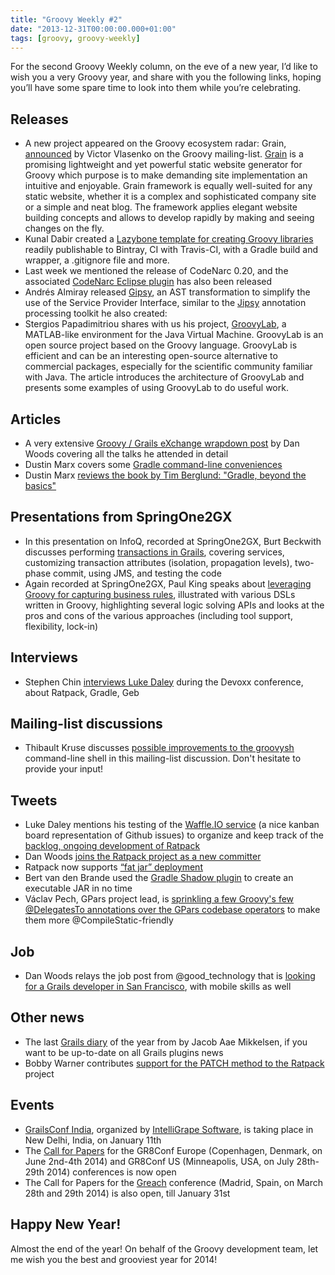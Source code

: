 ```yaml
---
title: "Groovy Weekly #2"
date: "2013-12-31T00:00:00.000+01:00"
tags: [groovy, groovy-weekly]
---
```


For the second Groovy Weekly column, on the eve of a new year, I’d like to wish you a very Groovy year, and share with you the following links, hoping you’ll have some spare time to look into them while you’re celebrating.

## Releases

*   A new project appeared on the Groovy ecosystem radar: Grain, [announced](http://groovy.329449.n5.nabble.com/ANN-Grain-0-5-0-released-td5717888.html) by Victor Vlasenko on the Groovy mailing-list. [Grain](http://sysgears.com/grain/) is a promising lightweight and yet powerful static website generator for Groovy which purpose is to make demanding site implementation an intuitive and enjoyable. Grain framework is equally well-suited for any static website, whether it is a complex and sophisticated company site or a simple and neat blog. The framework applies elegant website building concepts and allows to develop rapidly by making and seeing changes on the fly.
*   Kunal Dabir created a [Lazybone template for creating Groovy libraries](https://github.com/kdabir/lazybone-templates/blob/master/templates/groovy-lib/README.md) readily publishable to Bintray, CI with Travis-CI, with a Gradle build and wrapper, a .gitignore file and more.
*   Last week we mentioned the release of CodeNarc 0.20, and the associated [CodeNarc Eclipse plugin](http://groovy.329449.n5.nabble.com/ANN-Announcing-Eclipse-CodeNarc-Plugin-0-20-0-td5717876.html) has also been released
*   Andrés Almiray released [Gipsy](https://github.com/aalmiray/gipsy), an AST transformation to simplify the use of the Service Provider Interface, similar to the [Jipsy](https://github.com/aalmiray/jipsy) annotation processing toolkit he also created:
*   Stergios Papadimitriou shares with us his project, [GroovyLab](https://code.google.com/p/jlabgroovy/), a MATLAB-like environment for the Java Virtual Machine. GroovyLab is an open source project based on the Groovy language. GroovyLab is efficient and can be an interesting open-source alternative to commercial packages, especially for the scientific community familiar with Java. The article introduces the architecture of GroovyLab and presents some examples of using GroovyLab to do useful work.
    
## Articles

*   A very extensive [Groovy / Grails eXchange wrapdown post](http://danveloper.github.io/ggx-wrapdown.html) by Dan Woods covering all the talks he attended in detail
*   Dustin Marx covers some [Gradle command-line conveniences](http://java.dzone.com/articles/gradle-command-line)
*   Dustin Marx [reviews the book by Tim Berglund: "Gradle, beyond the basics"](http://java.dzone.com/articles/book-review-gradle-beyond)

## Presentations from SpringOne2GX

*   In this presentation on InfoQ, recorded at SpringOne2GX, Burt Beckwith discusses performing [transactions in Grails](http://www.infoq.com/presentations/grails-transaction-2gx), covering services, customizing transaction attributes (isolation, propagation levels), two-phase commit, using JMS, and testing the code
*   Again recorded at SpringOne2GX, Paul King speaks about [leveraging Groovy for capturing business rules](http://www.infoq.com/presentations/groovy-dsl-business-rule), illustrated with various DSLs written in Groovy, highlighting several logic solving APIs and looks at the pros and cons of the various approaches (including tool support, flexibility, lock-in)

## Interviews

*   Stephen Chin [interviews Luke Daley](http://nighthacking.com/interview-with-luke-daley-on-geb-and-ratpack/) during the Devoxx conference, about Ratpack, Gradle, Geb

## Mailing-list discussions

*   Thibault Kruse discusses [possible improvements to the groovysh](http://groovy.329449.n5.nabble.com/groovysh-improvements-td5717851.html) command-line shell in this mailing-list discussion. Don't hesitate to provide your input!
    
## Tweets

*   Luke Daley mentions his testing of the [Waffle.IO service](https://waffle.io/) (a nice kanban board representation of Github issues) to organize and keep track of the [backlog, ongoing development of Ratpack](https://waffle.io/ratpack/ratpack)
*   Dan Woods [joins the Ratpack project as a new committer](https://twitter.com/ratpackweb/status/416501698119892992)
*   Ratpack now supports [“fat jar” deployment](https://twitter.com/ratpackweb/status/416854893677514752)
*   Bert van den Brande used the [Gradle Shadow plugin](https://github.com/johnrengelman/shadow) to create an executable JAR in no time
*   Václav Pech, GPars project lead, is [sprinkling a few Groovy's few @DelegatesTo annotations over the GPars codebase operators](https://twitter.com/vaclav_pech/status/417944625643782144) to make them more @CompileStatic-friendly
    
## Job

*   Dan Woods relays the job post from @good\_technology that is [looking for a Grails developer in San Francisco](http://www.startuply.com/Jobs/Software_Architect_SaaS_Platform_6473_3.aspx), with mobile skills as well

## Other news

*   The last [Grails diary](http://grydeske.net/news/show/23) of the year from by Jacob Aae Mikkelsen, if you want to be up-to-date on all Grails plugins news
*   Bobby Warner contributes [support for the PATCH method to the Ratpack](https://github.com/ratpack/ratpack/pull/222) project

## Events

*   [GrailsConf India](http://grailsconf.in/), organized by [IntelliGrape Software](http://www.intelligrape.com/), is taking place in New Delhi, India, on January 11th
*   The [Call for Papers](http://cfp.gr8conf.org/login/auth) for the GR8Conf Europe (Copenhagen, Denmark, on June 2nd-4th 2014) and GR8Conf US (Minneapolis, USA, on July 28th-29th 2014) conferences is now open
*   The Call for Papers for the [Greach](http://greach.es/) conference (Madrid, Spain, on March 28th and 29th 2014) is also open, till January 31st

## Happy New Year!

Almost the end of the year! On behalf of the Groovy development team, let me wish you the best and grooviest year for 2014!